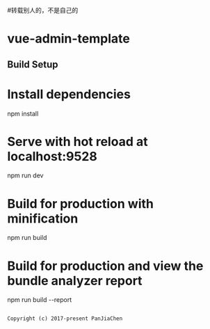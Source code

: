 #转载别人的，不是自己的

# vue-admin-template

## Build Setup
# Install dependencies
npm install

# Serve with hot reload at localhost:9528
npm run dev

# Build for production with minification
npm run build

# Build for production and view the bundle analyzer report
npm run build --report
```

Copyright (c) 2017-present PanJiaChen
